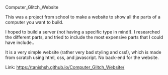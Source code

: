 Computer_Glitch_Website

This was a project from school to make a website to show all the parts of a computer you want to build.

I hoped to build a server (not having a specific type in mind!). I researched the different parts, and tried to include the most expensive parts that I could have include..

It is a very simple website (rather very bad styling and css!), which is made from scratch using html, css, and javascript. No back-end for the website.

Link: https://tanishsh.github.io/Computer_Glitch_Website/
